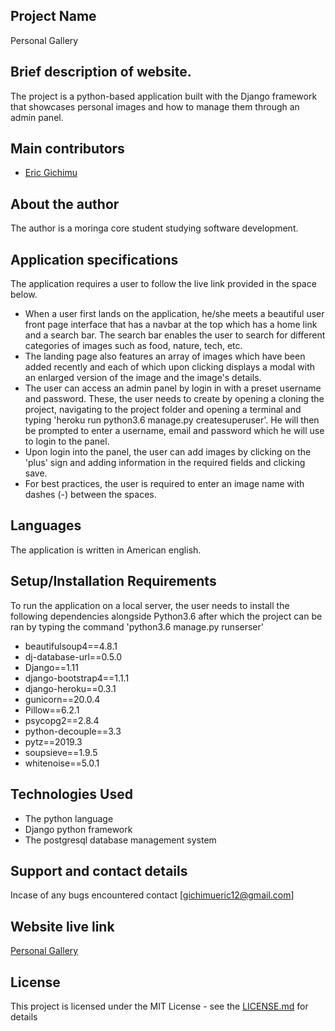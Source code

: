 ## Project Name
Personal Gallery

## Brief description of website.
The project is a python-based application built with the Django framework that showcases personal images and how to manage them through an admin panel.

## Main contributors
- [Eric Gichimu](https://github.com/Gichimu)

## About the author
The author is a moringa core student studying software development.

## Application specifications

The application requires a user to follow the live link provided in the space below. 
* When a user first lands on the application, he/she meets a beautiful user front page interface that has a navbar at the top which has a home link and a search bar. The search bar enables the user to search for different categories of images such as food, nature, tech, etc.
* The landing page also features an array of images which have been added recently and each of which upon clicking displays a modal with an enlarged version of the image and the image's details.
* The user can access an admin panel by login in with a preset username and password. These, the user needs to create by opening a cloning the project, navigating to the project folder and opening a terminal and typing 'heroku run python3.6 manage.py createsuperuser'. He will then be prompted to enter a username, email and password which he will use to login to the panel.
* Upon login into the panel, the user can add images by clicking on the 'plus' sign and adding information in the required fields and clicking save.
* For best practices, the user is required to enter an image name with dashes (-) between the spaces. 
 
## Languages
The application is written in American english.

## Setup/Installation Requirements
To run the application on a local server, the user needs to install the following dependencies alongside Python3.6 after which the project can be ran by typing the command 'python3.6 manage.py runserser'
* beautifulsoup4==4.8.1
* dj-database-url==0.5.0
* Django==1.11
* django-bootstrap4==1.1.1
* django-heroku==0.3.1
* gunicorn==20.0.4
* Pillow==6.2.1
* psycopg2==2.8.4
* python-decouple==3.3
* pytz==2019.3
* soupsieve==1.9.5
* whitenoise==5.0.1

## Technologies Used
* The python language
* Django python framework
* The postgresql database management system


## Support and contact details
 Incase of any bugs encountered contact [gichimueric12@gmail.com]

## Website live link
[Personal Gallery](https://my-pics-gallery.herokuapp.com/)

## License
This project is licensed under the MIT License - see the [LICENSE.md](https://github.com/Gichimu/my-gallery/blob/master/LICENCE.md) for details